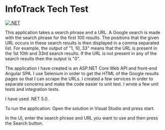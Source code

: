 # InfoTrack Tech Test

[![.NET](https://github.com/gchurch/TechTest/actions/workflows/dotnet.yml/badge.svg?branch=master)](https://github.com/gchurch/TechTest/actions/workflows/dotnet.yml)

This application takes a search phrase and a URL. A Google search is made with the search phrase for the first 100 results. The positions that the given URL occurs in these search results is then displayed in a comma separated list. For example, the output of "1, 10, 33" means that the URL is present in the 1st 10th and 33rd search results. If the URL is not present in any of the search results then the output is "0".

The application I have created is an ASP.NET Core Web API and front-end Angular SPA. I use Selenium in order to get the HTML of the Google results pages so that I can scrape the URLs. I created a few services in order to separate concerns and make the code easier to unit test. I wrote a few unit tests and integration tests.

I have used .NET 5.0.

To run the application:
Open the solution in Visual Studio and press start.

In the UI, enter the search phrase and URL you want to use and then press the Search button.
